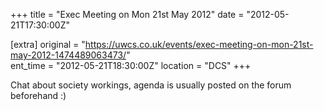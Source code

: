 +++
title = "Exec Meeting on Mon 21st May 2012"
date = "2012-05-21T17:30:00Z"

[extra]
original = "https://uwcs.co.uk/events/exec-meeting-on-mon-21st-may-2012-1474489063473/"    
ent_time = "2012-05-21T18:30:00Z"
location = "DCS"
+++

Chat about society workings, agenda is usually posted on the forum beforehand :)

